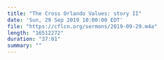 ```yaml
---
title: "The Cross Orlando Values: story II"
date: 'Sun, 29 Sep 2019 10:00:00 EDT'
file: "https://cflcn.org/sermons/2019-09-29.m4a"
length: "16512272"
duration: "37:01"
summary: ""
---
```

